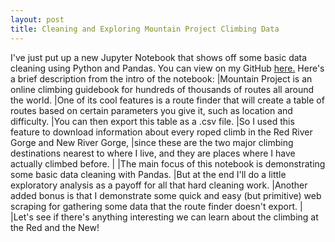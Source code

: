 ```yaml
---
layout: post
title: Cleaning and Exploring Mountain Project Climbing Data
---
```


I've just put up a new Jupyter Notebook that shows off some basic data cleaning using Python and Pandas.
You can view on my GitHub [here.](https://github.com/jnd18/mountain-project-eda/blob/master/rrg-and-nrg.ipynb)
Here's a brief description from the intro of the notebook:
|Mountain Project is an online climbing guidebook for hundreds of thousands of routes all around the world.
|One of its cool features is a route finder that will create a table of routes based on certain parameters you give it, such as location and difficulty.
|You can then export this table as a .csv file.
|So I used this feature to download information about every roped climb in the Red River Gorge and New River Gorge,
|since these are the two major climbing destinations nearest to where I live, and they are places where I have actually climbed before.
|
|The main focus of this notebook is demonstrating some basic data cleaning with Pandas.
|But at the end I'll do a little exploratory analysis as a payoff for all that hard cleaning work.
|Another added bonus is that I demonstrate some quick and easy (but primitive) web scraping for gathering some data that the route finder doesn't export.
|
|Let's see if there's anything interesting we can learn about the climbing at the Red and the New!

